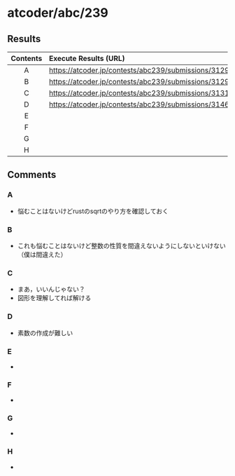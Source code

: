 # atcoder/abc/239

## Results
| Contents | Execute Results (URL) |
| :-: | :-- |
| A | https://atcoder.jp/contests/abc239/submissions/31299280 |
| B | https://atcoder.jp/contests/abc239/submissions/31299518 |
| C | https://atcoder.jp/contests/abc239/submissions/31315226 |
| D | https://atcoder.jp/contests/abc239/submissions/31464129 |
| E | |
| F | |
| G | |
| H | |


## Comments
### A
- 悩むことはないけどrustのsqrtのやり方を確認しておく

### B
- これも悩むことはないけど整数の性質を間違えないようにしないといけない（僕は間違えた）

### C
- まあ，いいんじゃない？
- 図形を理解してれば解ける

### D
- 素数の作成が難しい

### E
- 

### F
- 

### G
- 

### H
- 


